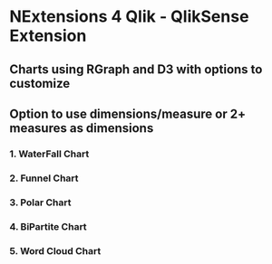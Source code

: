 # NExtensions 4 Qlik - QlikSense Extension
## Charts using RGraph and D3 with options  to  customize
## Option to use dimensions/measure or 2+ measures as dimensions

### 1. WaterFall Chart
		
### 2. Funnel Chart

### 3. Polar Chart

### 4. BiPartite Chart

### 5. Word Cloud Chart

